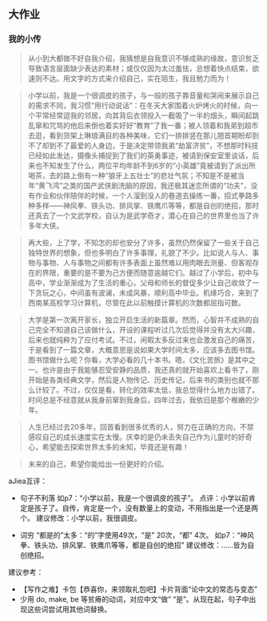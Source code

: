 ## 大作业

### 我的小传

> 从小到大都做不好自我介绍，我猜想是自我意识不够成熟的缘故，意识贫乏导致语言层面缺少表达的素材；或仅仅因为太过羞怯，总想着快点结束，欲速则不达。用文字的方式来介绍自己，实在陌生，我且勉力而为！

> 小学以前，我是一个很调皮的孩子，与一般的孩子靠音量和哭闹来展示自己的需求不同，我习惯“用行动说话”：在冬天大家围着火炉烤火的时候，向一个平常经常逗我的邻居，向其背后衣领投入一截吸了一半的烟头，瞬间起跳乱窜和咒骂的他后来倒也着实好好“教育”了我一番；被人领着和我弟到超市去逛，看到货架上琳琅满目的各种美味，它们一排排竖在那儿翘首期盼却到不了却到不了最爱的人身边，于是决定带领我弟“劫富济贫”，不想那时科技已经如此发达，摄像头捕捉到了我们的英勇事迹，被请到保安室里谈话，后来也不知发生了什么，两位平均年龄不到6岁的“小英雄”竟被请到了派出所喝茶，去的路上倒有一种“狼牙上五壮士”的悲壮气氛；不知是不是被当年“黄飞鸿”之类的国产武侠剧洗脑的原因，我还极其迷恋所谓的“功夫”，没有作业和伙伴陪伴的时候，一个人溜到没人的巷道去操练一番，招式拳路多种多样——神风拳、铁头功、排风掌、铁鹰爪等等，都是自创的绝招，那时还真去了一个文武学校，自认为是武学奇才，潜心在自己的世界里也当了许多年大侠。

> 再大些，上了学，不知怎的却也安分了许多，虽然仍然保留了一些关于自己独特世界的想象，但也多明白了许多事理，礼貌了不少。比如说人与人、事物与事物、人与事物之间都有许多表面上虽然难以用肉眼去测量、但客观存在的界限，重要的是不要为己方便而随意逾越它们。越过了小学后，初中与高中，学业渐渐成为了生活的重心，父母和师长的督促多少让自己收敛了一下贪玩之心，中间虽有波澜，未成风暴，顺利高中毕业。机缘巧合，来到了西南某高校学习计算机，尽管在此以前触摸计算机的次数都屈指可数。

> 大学是第一次离开家长，独立开启生活的新篇章。然而，心智并不成熟的自己完全不知道自己该做什么，开设的课程听过几次后觉得并没有太大兴趣，后来也就纯粹为了应付考试。不过，闲暇太多反过来也会激发自己的痛苦，于是看到了一篇文章，大概意思是说如果大学时间太多，应该多去图书馆。图书馆做什么呢？你看，大学必看的几十本书。嗯，《文化苦旅》是其中之一。也许是由于我能够忍受安静的品质，我还真的就开始喜欢上看书了，刚开始是各类经典文学，然后是人物传记、历史传记，后来书的类别也就不那么计较了。不过，仅仅是看，转化的效率太低，我总觉得什么地方出错了。时间总是不经意就从我身前窜到我身后，四年过去，我依旧是那个稚嫩的少年。

> 人生已经过去20多年，回首看到很多优秀的人，努力在正确的方向，不禁感叹自己的成长速度实在太慢。庆幸的是仍未丢失自己作为儿童时的好奇心，希望能去探索世界太多的未知，毕竟还是有趣！

> 未来的自己，希望你能给出一份更好的介绍。


aJiea互评：
- 句子不利落
如p7：“小学以前，我是一个很调皮的孩子”。
点评：小学以前肯定是孩子了。自传，肯定是一个，没有数量上的变动，不用指出是一个还是两个。
建议修改：小学以前，我很调皮。

- 词穷
“都是的”太多：“的”字使用49次，“是” 20次，“都” 4次。
如p7：“神风拳、铁头功、排风掌、铁鹰爪等等，都是自创的绝招”
建议修改：……皆为自创绝招。

建议参考：
- 【写作之难】卡包【恭喜你，来领取礼包吧】卡片背面“论中文的常态与变态”
- 少用 do, make, be 等贫瘠的动词，对应中文“做” “是”。从现在起，句子中出现这些词尝试用其他词替换。





